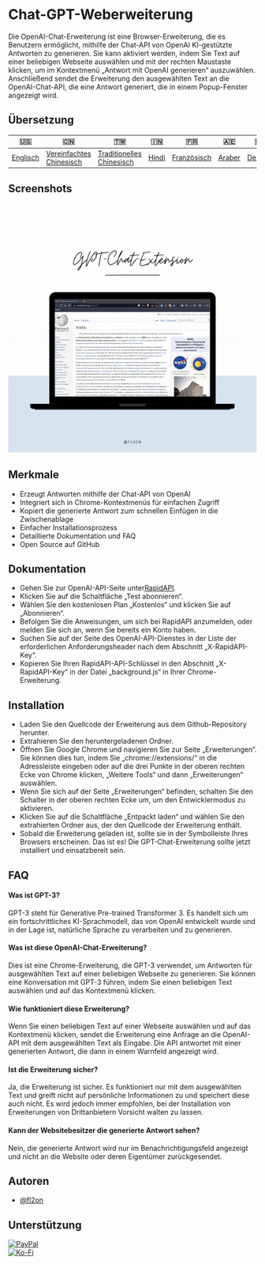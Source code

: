 # Chat-GPT-Weberweiterung

Die OpenAI-Chat-Erweiterung ist eine Browser-Erweiterung, die es Benutzern ermöglicht, mithilfe der Chat-API von OpenAI KI-gestützte Antworten zu generieren. Sie kann aktiviert werden, indem Sie Text auf einer beliebigen Webseite auswählen und mit der rechten Maustaste klicken, um im Kontextmenü „Antwort mit OpenAI generieren“ auszuwählen. Anschließend sendet die Erweiterung den ausgewählten Text an die OpenAI-Chat-API, die eine Antwort generiert, die in einem Popup-Fenster angezeigt wird.

## Übersetzung

| 🇺🇸                  | 🇨🇳                                        | 🇹🇼                                         | 🇮🇳                  | 🇫🇷                        | 🇦🇪                   | 🇩🇪                    | 🇯🇵                      | 🇪🇸                     |
| --------------------- | ------------------------------------------- | -------------------------------------------- | --------------------- | --------------------------- | ---------------------- | ----------------------- | ------------------------- | ------------------------ |
| [Englisch](README.md) | [Vereinfachtes Chinesisch](README.zh-CN.md) | [Traditionelles Chinesisch](README.zh-TW.md) | [Hindi](README.hi.md) | [Französisch](README.fr.md) | [Araber](README.ar.md) | [Deutsch](README.de.md) | [japanisch](README.ja.md) | [Spanisch](README.es.md) |

## Screenshots

![App Screenshot](https://raw.githubusercontent.com/fl2on/GPT-Chat-Extension/main/GPT-Chat-Extension.gif)

## Merkmale

-   Erzeugt Antworten mithilfe der Chat-API von OpenAI
-   Integriert sich in Chrome-Kontextmenüs für einfachen Zugriff
-   Kopiert die generierte Antwort zum schnellen Einfügen in die Zwischenablage
-   Einfacher Installationsprozess
-   Detaillierte Dokumentation und FAQ
-   Open Source auf GitHub

## Dokumentation

-   Gehen Sie zur OpenAI-API-Seite unter[RapidAPI](https://rapidapi.com/liuzhaolong765481/api/chatgpt-chatgpt3-5-chatgpt4/).
-   Klicken Sie auf die Schaltfläche „Test abonnieren“.
-   Wählen Sie den kostenlosen Plan „Kostenlos“ und klicken Sie auf „Abonnieren“.
-   Befolgen Sie die Anweisungen, um sich bei RapidAPI anzumelden, oder melden Sie sich an, wenn Sie bereits ein Konto haben.
-   Suchen Sie auf der Seite des OpenAI-API-Dienstes in der Liste der erforderlichen Anforderungsheader nach dem Abschnitt „X-RapidAPI-Key“.
-   Kopieren Sie Ihren RapidAPI-API-Schlüssel in den Abschnitt „X-RapidAPI-Key“ in der Datei „background.js“ in Ihrer Chrome-Erweiterung.

## Installation

-   Laden Sie den Quellcode der Erweiterung aus dem Github-Repository herunter.
-   Extrahieren Sie den heruntergeladenen Ordner.
-   Öffnen Sie Google Chrome und navigieren Sie zur Seite „Erweiterungen“. Sie können dies tun, indem Sie „chrome://extensions/“ in die Adressleiste eingeben oder auf die drei Punkte in der oberen rechten Ecke von Chrome klicken, „Weitere Tools“ und dann „Erweiterungen“ auswählen.
-   Wenn Sie sich auf der Seite „Erweiterungen“ befinden, schalten Sie den Schalter in der oberen rechten Ecke um, um den Entwicklermodus zu aktivieren.
-   Klicken Sie auf die Schaltfläche „Entpackt laden“ und wählen Sie den extrahierten Ordner aus, der den Quellcode der Erweiterung enthält.
-   Sobald die Erweiterung geladen ist, sollte sie in der Symbolleiste Ihres Browsers erscheinen.
    Das ist es! Die GPT-Chat-Erweiterung sollte jetzt installiert und einsatzbereit sein.

## FAQ

#### Was ist GPT-3?

GPT-3 steht für Generative Pre-trained Transformer 3. Es handelt sich um ein fortschrittliches KI-Sprachmodell, das von OpenAI entwickelt wurde und in der Lage ist, natürliche Sprache zu verarbeiten und zu generieren.

#### Was ist diese OpenAI-Chat-Erweiterung?

Dies ist eine Chrome-Erweiterung, die GPT-3 verwendet, um Antworten für ausgewählten Text auf einer beliebigen Webseite zu generieren. Sie können eine Konversation mit GPT-3 führen, indem Sie einen beliebigen Text auswählen und auf das Kontextmenü klicken.

#### Wie funktioniert diese Erweiterung?

Wenn Sie einen beliebigen Text auf einer Webseite auswählen und auf das Kontextmenü klicken, sendet die Erweiterung eine Anfrage an die OpenAI-API mit dem ausgewählten Text als Eingabe. Die API antwortet mit einer generierten Antwort, die dann in einem Warnfeld angezeigt wird.

#### Ist die Erweiterung sicher?

Ja, die Erweiterung ist sicher. Es funktioniert nur mit dem ausgewählten Text und greift nicht auf persönliche Informationen zu und speichert diese auch nicht. Es wird jedoch immer empfohlen, bei der Installation von Erweiterungen von Drittanbietern Vorsicht walten zu lassen.

#### Kann der Websitebesitzer die generierte Antwort sehen?

Nein, die generierte Antwort wird nur im Benachrichtigungsfeld angezeigt und nicht an die Website oder deren Eigentümer zurückgesendet.

## Autoren

-   [@fl2on](https://www.github.com/fl2on)

## Unterstützung

[![PayPal](https://img.shields.io/badge/PayPal-00457C?style=for-the-badge&logo=paypal&logoColor=white)](https://paypal.me/nova355killer)  
[![Ko-Fi](https://img.shields.io/badge/kofi-00457C?style=for-the-badge&logo=ko-fi&logoColor=white)](https://ko-fi.com/nova355)

